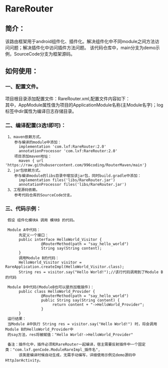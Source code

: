 # RareRouter
## 简介：  
   该路由框架用于android组件化、插件化。解决组件化中不同module之间方法访问问题；解决插件化中访问插件方法问题。
   该代码仓库中，main分支为demo示例，SourceCode分支为框架源码。


## 如何使用：
### 一、配置文件。
   项目根目录添加配置文件：RareRouter.xml,配置文件内容如下：  
     <Rare AppModule="app">
           <Log dir="./app/build" />
     </Rare>
     其中，AppModule属性值为项目的ApplicationModule名称(主Module名字)；log标签中dir属性为编译日志存储目录。
     
### 二、编译配置(3选1即可)：
     1、maven依赖方式。
        参与编译的module中添加：
          implementation 'com.lxf:RareRouter:2.0'
          annotationProcessor 'com.lxf:RareRouter:2.0'
        项目添加maven地址：
          maven { url 'https://raw.githubusercontent.com/996coding/RouterMaven/main'}
     2、jar包依赖方式。
        参与编译module的libs目录中增加该jar包，同时build.gradle中添加：
          implementation files('libs/RareRouter.jar')
          annotationProcessor files('libs/RareRouter.jar')
     3、工程源码依赖。
        参考代码仓库的SourceCode分支。

### 三、代码示例：
     假设 组件化模块A 调用 模块B 的代码。
     
     Module A中代码：
          先定义一个接口：
          public interface HelloWorld_Visitor {
                    @RouterMethod(path = "say_hello_world")
                    String say(String content);
          }
          调用Module B的代码：
          HelloWorld_Visitor visitor = RareApplication.createImpl(HelloWorld_Visitor.class);
          String res = visitor.say("Hello World!");//该行代码调用到了Module B的代码

     Module B中代码(ModuleB也可以是热加载插件)：
          public class HelloWorld_Provider {
                    @RouterMethod(path = "say_hello_world")
                    public String say(String content) {
                         return content + "->HelloWorld_Provider";
                    }
          }
     运行结果：
     当Module A中执行 String res = visitor.say("Hello World!") 时，将会调用Module B的HelloWorld_Provider中
     的say方法，res将被赋值："Hello World!->HelloWorld_Provider"

     备注：插件化中，插件必须和RareRouter一起编译，宿主需要反射插件中一个固定类："com.lxf.genCode.ModuleRareImpl_插件名",
          该类是编译时候自动生成，无需手动编写，详细使用示例见demo源码中HttpJarActivity。




